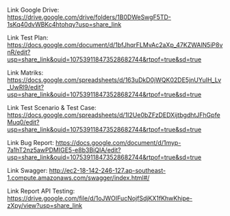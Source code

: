 Link Google Drive:
https://drive.google.com/drive/folders/1B0DWeSwgF5TD-1sKq40dvWBKc4htohqy?usp=share_link

Link Test Plan:
https://docs.google.com/document/d/1bfJhqrFLMvAc2aXp_47KZWAlN5iP8vnR/edit?usp=share_link&ouid=107539118473528682744&rtpof=true&sd=true

Link Matriks:
https://docs.google.com/spreadsheets/d/163uDkD0jWQK02DE5jnUYuIH_Lv_UwRl9/edit?usp=share_link&ouid=107539118473528682744&rtpof=true&sd=true

Link Test Scenario & Test Case:
https://docs.google.com/spreadsheets/d/1I2Ue0bZFzDEDXijtbgdhtJFhGpfeMuq0/edit?usp=share_link&ouid=107539118473528682744&rtpof=true&sd=true

Link Bug Report:
https://docs.google.com/document/d/1myp-7a1hT2nz5awPDMIGE5-e8b3BiQIA/edit?usp=share_link&ouid=107539118473528682744&rtpof=true&sd=true

Link Swagger:
http://ec2-18-142-246-127.ap-southeast-1.compute.amazonaws.com/swagger/index.html#/

Link Report API Testing:
https://drive.google.com/file/d/1oJWOIFucNojfSdjKX1fKhwKhipe-zXpy/view?usp=share_link